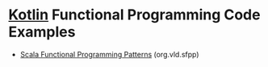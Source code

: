 # [Kotlin](https://kotlinlang.org/) Functional Programming Code Examples

- [Scala Functional Programming Patterns](https://www.amazon.com/Scala-Functional-Programming-Patterns-S-Khot/dp/1783985844) (org.vld.sfpp)
